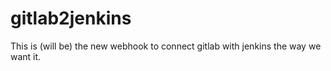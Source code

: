 # gitlab2jenkins

This is (will be) the new webhook to connect gitlab with jenkins the way we want it.